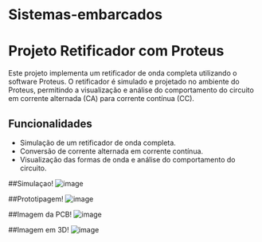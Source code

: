 # Sistemas-embarcados

# Projeto Retificador com Proteus

Este projeto implementa um retificador de onda completa utilizando o software Proteus. O retificador é simulado e projetado no ambiente do Proteus, permitindo a visualização e análise do comportamento do circuito em corrente alternada (CA) para corrente contínua (CC).

## Funcionalidades

- Simulação de um retificador de onda completa.
- Conversão de corrente alternada em corrente contínua.
- Visualização das formas de onda e análise do comportamento do circuito.

##Simulaçao!
![image](https://github.com/andrevinicus/Sistemas-embarcados/assets/102330781/ca1eaa78-76c1-491f-a271-2708ec0d0ff6)

##Prototipagem!
![image](https://github.com/andrevinicus/Sistemas-embarcados/assets/102330781/400dff43-d614-469c-86c7-5798919e739a)

##Imagem da PCB!
![image](https://github.com/andrevinicus/Sistemas-embarcados/assets/102330781/02e499a4-1746-4a6a-a1b1-6d8ada4a07db)

##Imagem em 3D!
![image](https://github.com/andrevinicus/Sistemas-embarcados/assets/102330781/e86d51b4-4e21-49c5-98a4-962249c5ac77)

